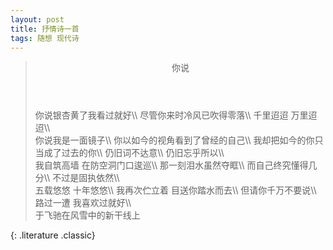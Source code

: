 ```yaml
---
layout: post
title: 抒情诗一首
tags: 随想 现代诗 
---
```


> <header>你说</header>
> 你说银杏黄了我看过就好\\
> 尽管你来时冷风已吹得零落\\
> 千里迢迢 万里迢迢\\
> <br>
> 你说我是一面镜子\\
> 你以如今的视角看到了曾经的自己\\
> 我却把如今的你只当成了过去的你\\
> 仍旧词不达意\\
> 仍旧忘乎所以\\
> <br>
> 我自筑高墙 在防空洞门口逡巡\\
> 那一刻泪水虽然夺眶\\
> 而自己终究懂得几分\\
> 不过是固执依然\\
> <br>
> 五载悠悠 十年悠悠\\
> 我再次伫立着 目送你踏水而去\\
> 但请你千万不要说\\
> 路过一遭 我喜欢过就好\\
> <br>
> <footer>于飞驰在风雪中的新干线上</footer>
{: .literature .classic}

